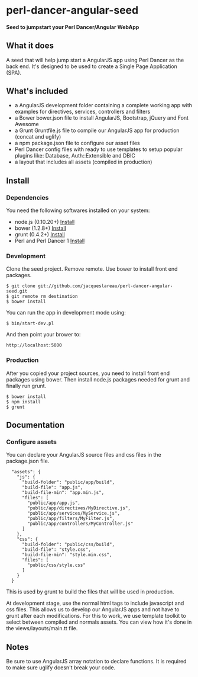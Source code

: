 ﻿# perl-dancer-angular-seed

#### Seed to jumpstart your Perl Dancer/Angular WebApp 

## What it does

A seed that will help jump start a AngularJS app using Perl Dancer as the back end.
It's designed to be used to create a Single Page Application (SPA).  

## What's included

 - a AngularJS development folder containing a complete working app with examples for directives,
   services, controllers and filters
 - a Bower bower.json file to install AngularJS, Bootstrap, jQuery and Font Awesome
 - a Grunt Gruntfile.js file to compile our AngularJS app for production (concat and uglify)
 - a npm package.json file to configure our asset files
 - Perl Dancer config files with ready to use templates to setup popular plugins like: 
   Database, Auth::Extensible and DBIC
 - a layout that includes all assets (compiled in production)

## Install

### Dependencies

You need the following softwares installed on your system:

- node.js (0.10.20+) [Install](https://github.com/joyent/node/wiki/Installing-Node.js-via-package-manager)
- bower (1.2.8+) [Install](http://bower.io/#installing-bower)
- grunt (0.4.2+) [Install](http://gruntjs.com/getting-started)
- Perl and Perl Dancer 1 [Install](http://www.perldancer.org/quickstart)

### Development

Clone the seed project. Remove remote. Use bower to install front end packages.

```
$ git clone git://github.com/jacqueslareau/perl-dancer-angular-seed.git
$ git remote rm destination
$ bower install
```

You can run the app in development mode using:

```
$ bin/start-dev.pl
```

And then point your brower to:

```
http://localhost:5000
```

### Production

After you copied your project sources, you need to install front end packages using bower. Then install node.js packages
needed for grunt and finally run grunt.

```
$ bower install
$ npm install
$ grunt
```

## Documentation

### Configure assets

You can declare your AngularJS source files and css files in the package.json file. 

```
  "assets": {
    "js": {
      "build-folder": "public/app/build",
      "build-file": "app.js",
      "build-file-min": "app.min.js",
      "files": [
        "public/app/app.js",
        "public/app/directives/MyDirective.js",
        "public/app/services/MyService.js",
        "public/app/filters/MyFilter.js",
        "public/app/controllers/MyController.js"
      ]
    },
    "css": {
      "build-folder": "public/css/build",
      "build-file": "style.css",
      "build-file-min": "style.min.css",
      "files": [
        "public/css/style.css"
      ]
    }
  }

```

This is used by grunt to build the files that will be used in production.

At development stage, use the normal html tags to include javascript and css files.
This allows us to develop our AngularJS apps and not have to grunt after each modifications.
For this to work, we use template toolkit to select between compiled and normals assets.
You can view how it's done in the views/layouts/main.tt file.

## Notes

Be sure to use AngularJS array notation to declare functions. It is required to make sure uglify 
doesn't break your code.
